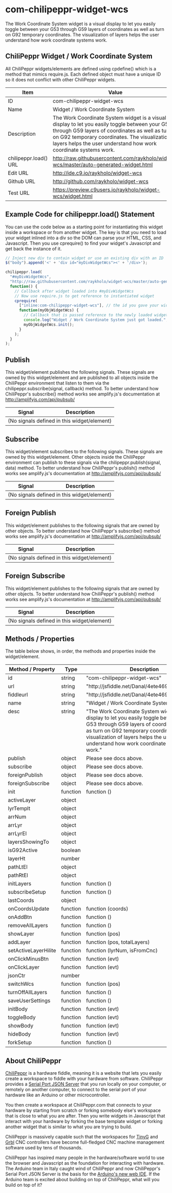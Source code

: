# com-chilipeppr-widget-wcs
The Work Coordinate System widget is a visual display to let you easily toggle between your G53 through G59 layers of coordinates as well as turn on G92 temporary coordinates. The visualization of layers helps the user understand how work coordinate systems work.



## ChiliPeppr Widget / Work Coordinate System

All ChiliPeppr widgets/elements are defined using cpdefine() which is a method
that mimics require.js. Each defined object must have a unique ID so it does
not conflict with other ChiliPeppr widgets.

| Item                  | Value           |
| -------------         | ------------- | 
| ID                    | com-chilipeppr-widget-wcs |
| Name                  | Widget / Work Coordinate System |
| Description           | The Work Coordinate System widget is a visual display to let you easily toggle between your G53 through G59 layers of coordinates as well as turn on G92 temporary coordinates. The visualization of layers helps the user understand how work coordinate systems work. |
| chilipeppr.load() URL | http://raw.githubusercontent.com/raykholo/widget-wcs/master/auto-generated-widget.html |
| Edit URL              | http://ide.c9.io/raykholo/widget-wcs |
| Github URL            | http://github.com/raykholo/widget-wcs |
| Test URL              | https://preview.c9users.io/raykholo/widget-wcs/widget.html |

## Example Code for chilipeppr.load() Statement

You can use the code below as a starting point for instantiating this widget 
inside a workspace or from another widget. The key is that you need to load 
your widget inlined into a div so the DOM can parse your HTML, CSS, and 
Javascript. Then you use cprequire() to find your widget's Javascript and get 
back the instance of it.

```javascript
// Inject new div to contain widget or use an existing div with an ID
$("body").append('<' + 'div id="myDivWidgetWcs"><' + '/div>');

chilipeppr.load(
  "#myDivWidgetWcs",
  "http://raw.githubusercontent.com/raykholo/widget-wcs/master/auto-generated-widget.html",
  function() {
    // Callback after widget loaded into #myDivWidgetWcs
    // Now use require.js to get reference to instantiated widget
    cprequire(
      ["inline:com-chilipeppr-widget-wcs"], // the id you gave your widget
      function(myObjWidgetWcs) {
        // Callback that is passed reference to the newly loaded widget
        console.log("Widget / Work Coordinate System just got loaded.", myObjWidgetWcs);
        myObjWidgetWcs.init();
      }
    );
  }
);

```

## Publish

This widget/element publishes the following signals. These signals are owned by this widget/element and are published to all objects inside the ChiliPeppr environment that listen to them via the 
chilipeppr.subscribe(signal, callback) method. 
To better understand how ChiliPeppr's subscribe() method works see amplify.js's documentation at http://amplifyjs.com/api/pubsub/

  <table id="com-chilipeppr-elem-pubsubviewer-pub" class="table table-bordered table-striped">
      <thead>
          <tr>
              <th style="">Signal</th>
              <th style="">Description</th>
          </tr>
      </thead>
      <tbody>
      <tr><td colspan="2">(No signals defined in this widget/element)</td></tr>    
      </tbody>
  </table>

## Subscribe

This widget/element subscribes to the following signals. These signals are owned by this widget/element. Other objects inside the ChiliPeppr environment can publish to these signals via the chilipeppr.publish(signal, data) method. 
To better understand how ChiliPeppr's publish() method works see amplify.js's documentation at http://amplifyjs.com/api/pubsub/

  <table id="com-chilipeppr-elem-pubsubviewer-sub" class="table table-bordered table-striped">
      <thead>
          <tr>
              <th style="">Signal</th>
              <th style="">Description</th>
          </tr>
      </thead>
      <tbody>
      <tr><td colspan="2">(No signals defined in this widget/element)</td></tr>    
      </tbody>
  </table>

## Foreign Publish

This widget/element publishes to the following signals that are owned by other objects. 
To better understand how ChiliPeppr's subscribe() method works see amplify.js's documentation at http://amplifyjs.com/api/pubsub/

  <table id="com-chilipeppr-elem-pubsubviewer-foreignpub" class="table table-bordered table-striped">
      <thead>
          <tr>
              <th style="">Signal</th>
              <th style="">Description</th>
          </tr>
      </thead>
      <tbody>
      <tr><td colspan="2">(No signals defined in this widget/element)</td></tr>    
      </tbody>
  </table>

## Foreign Subscribe

This widget/element publishes to the following signals that are owned by other objects.
To better understand how ChiliPeppr's publish() method works see amplify.js's documentation at http://amplifyjs.com/api/pubsub/

  <table id="com-chilipeppr-elem-pubsubviewer-foreignsub" class="table table-bordered table-striped">
      <thead>
          <tr>
              <th style="">Signal</th>
              <th style="">Description</th>
          </tr>
      </thead>
      <tbody>
      <tr><td colspan="2">(No signals defined in this widget/element)</td></tr>    
      </tbody>
  </table>

## Methods / Properties

The table below shows, in order, the methods and properties inside the widget/element.

  <table id="com-chilipeppr-elem-methodsprops" class="table table-bordered table-striped">
      <thead>
          <tr>
              <th style="">Method / Property</th>
              <th>Type</th>
              <th style="">Description</th>
          </tr>
      </thead>
      <tbody>
      <tr valign="top"><td>id</td><td>string</td><td>"com-chilipeppr-widget-wcs"</td></tr><tr valign="top"><td>url</td><td>string</td><td>"http://jsfiddle.net/Danal/4ete4691/show/light/"</td></tr><tr valign="top"><td>fiddleurl</td><td>string</td><td>"http://jsfiddle.net/Danal/4ete4691/"</td></tr><tr valign="top"><td>name</td><td>string</td><td>"Widget / Work Coordinate System"</td></tr><tr valign="top"><td>desc</td><td>string</td><td>"The Work Coordinate System widget is a visual display to let you easily toggle between your G53 through G59 layers of coordinates as well as turn on G92 temporary coordinates. The visualization of layers helps the user understand how work coordinate systems work."</td></tr><tr valign="top"><td>publish</td><td>object</td><td>Please see docs above.</td></tr><tr valign="top"><td>subscribe</td><td>object</td><td>Please see docs above.</td></tr><tr valign="top"><td>foreignPublish</td><td>object</td><td>Please see docs above.</td></tr><tr valign="top"><td>foreignSubscribe</td><td>object</td><td>Please see docs above.</td></tr><tr valign="top"><td>init</td><td>function</td><td>function () </td></tr><tr valign="top"><td>activeLayer</td><td>object</td><td></td></tr><tr valign="top"><td>lyrTemplt</td><td>object</td><td></td></tr><tr valign="top"><td>arrNum</td><td>object</td><td></td></tr><tr valign="top"><td>arrLyr</td><td>object</td><td></td></tr><tr valign="top"><td>arrLyrEl</td><td>object</td><td></td></tr><tr valign="top"><td>layersShowingTo</td><td>object</td><td></td></tr><tr valign="top"><td>isG92Active</td><td>boolean</td><td></td></tr><tr valign="top"><td>layerHt</td><td>number</td><td></td></tr><tr valign="top"><td>pathLtEl</td><td>object</td><td></td></tr><tr valign="top"><td>pathRtEl</td><td>object</td><td></td></tr><tr valign="top"><td>initLayers</td><td>function</td><td>function () </td></tr><tr valign="top"><td>subscribeSetup</td><td>function</td><td>function () </td></tr><tr valign="top"><td>lastCoords</td><td>object</td><td></td></tr><tr valign="top"><td>onCoordsUpdate</td><td>function</td><td>function (coords) </td></tr><tr valign="top"><td>onAddBtn</td><td>function</td><td>function () </td></tr><tr valign="top"><td>removeAllLayers</td><td>function</td><td>function () </td></tr><tr valign="top"><td>showLayer</td><td>function</td><td>function (pos) </td></tr><tr valign="top"><td>addLayer</td><td>function</td><td>function (pos, totalLayers) </td></tr><tr valign="top"><td>setActiveLayerHilite</td><td>function</td><td>function (lyrNum, isFromCnc) </td></tr><tr valign="top"><td>onClickMinusBtn</td><td>function</td><td>function (evt) </td></tr><tr valign="top"><td>onClickLayer</td><td>function</td><td>function (evt) </td></tr><tr valign="top"><td>jsonCtr</td><td>number</td><td></td></tr><tr valign="top"><td>switchWcs</td><td>function</td><td>function (pos) </td></tr><tr valign="top"><td>turnOffAllLayers</td><td>function</td><td>function () </td></tr><tr valign="top"><td>saveUserSettings</td><td>function</td><td>function () </td></tr><tr valign="top"><td>initBody</td><td>function</td><td>function (evt) </td></tr><tr valign="top"><td>toggleBody</td><td>function</td><td>function (evt) </td></tr><tr valign="top"><td>showBody</td><td>function</td><td>function (evt) </td></tr><tr valign="top"><td>hideBody</td><td>function</td><td>function (evt) </td></tr><tr valign="top"><td>forkSetup</td><td>function</td><td>function () </td></tr>
      </tbody>
  </table>


## About ChiliPeppr

[ChiliPeppr](http://chilipeppr.com) is a hardware fiddle, meaning it is a 
website that lets you easily
create a workspace to fiddle with your hardware from software. ChiliPeppr provides
a [Serial Port JSON Server](https://github.com/johnlauer/serial-port-json-server) 
that you run locally on your computer, or remotely on another computer, to connect to 
the serial port of your hardware like an Arduino or other microcontroller.

You then create a workspace at ChiliPeppr.com that connects to your hardware 
by starting from scratch or forking somebody else's
workspace that is close to what you are after. Then you write widgets in
Javascript that interact with your hardware by forking the base template 
widget or forking another widget that
is similar to what you are trying to build.

ChiliPeppr is massively capable such that the workspaces for 
[TinyG](http://chilipeppr.com/tinyg) and [Grbl](http://chilipeppr.com/grbl) CNC 
controllers have become full-fledged CNC machine management software used by
tens of thousands.

ChiliPeppr has inspired many people in the hardware/software world to use the
browser and Javascript as the foundation for interacting with hardware. The
Arduino team in Italy caught wind of ChiliPeppr and now
ChiliPeppr's Serial Port JSON Server is the basis for the 
[Arduino's new web IDE](https://create.arduino.cc/). If the Arduino team is excited about building on top
of ChiliPeppr, what
will you build on top of it?


